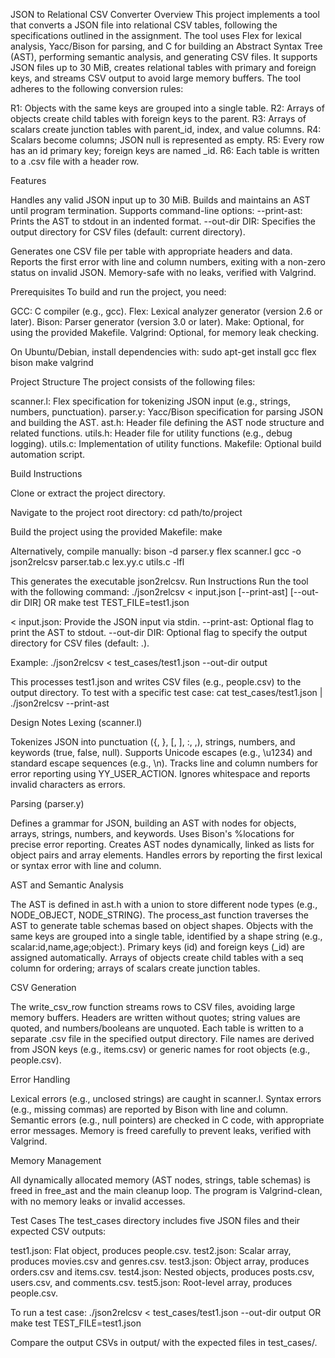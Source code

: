 
JSON to Relational CSV Converter
Overview
This project implements a tool that converts a JSON file into relational CSV tables, following the specifications outlined in the assignment. The tool uses Flex for lexical analysis, Yacc/Bison for parsing, and C for building an Abstract Syntax Tree (AST), performing semantic analysis, and generating CSV files. It supports JSON files up to 30 MiB, creates relational tables with primary and foreign keys, and streams CSV output to avoid large memory buffers.
The tool adheres to the following conversion rules:

R1: Objects with the same keys are grouped into a single table.
R2: Arrays of objects create child tables with foreign keys to the parent.
R3: Arrays of scalars create junction tables with parent_id, index, and value columns.
R4: Scalars become columns; JSON null is represented as empty.
R5: Every row has an id primary key; foreign keys are named <parent>_id.
R6: Each table is written to a .csv file with a header row.

Features

Handles any valid JSON input up to 30 MiB.
Builds and maintains an AST until program termination.
Supports command-line options:
--print-ast: Prints the AST to stdout in an indented format.
--out-dir DIR: Specifies the output directory for CSV files (default: current directory).


Generates one CSV file per table with appropriate headers and data.
Reports the first error with line and column numbers, exiting with a non-zero status on invalid JSON.
Memory-safe with no leaks, verified with Valgrind.

Prerequisites
To build and run the project, you need:

GCC: C compiler (e.g., gcc).
Flex: Lexical analyzer generator (version 2.6 or later).
Bison: Parser generator (version 3.0 or later).
Make: Optional, for using the provided Makefile.
Valgrind: Optional, for memory leak checking.

On Ubuntu/Debian, install dependencies with:
sudo apt-get install gcc flex bison make valgrind

Project Structure
The project consists of the following files:

scanner.l: Flex specification for tokenizing JSON input (e.g., strings, numbers, punctuation).
parser.y: Yacc/Bison specification for parsing JSON and building the AST.
ast.h: Header file defining the AST node structure and related functions.
utils.h: Header file for utility functions (e.g., debug logging).
utils.c: Implementation of utility functions.
Makefile: Optional build automation script.

Build Instructions

Clone or extract the project directory.

Navigate to the project root directory:
cd path/to/project


Build the project using the provided Makefile:
make

Alternatively, compile manually:
bison -d parser.y
flex scanner.l
gcc -o json2relcsv parser.tab.c lex.yy.c utils.c -lfl



This generates the executable json2relcsv.
Run Instructions
Run the tool with the following command:
./json2relcsv < input.json [--print-ast] [--out-dir DIR]
OR 
make test TEST_FILE=test1.json


< input.json: Provide the JSON input via stdin.
--print-ast: Optional flag to print the AST to stdout.
--out-dir DIR: Optional flag to specify the output directory for CSV files (default: .).

Example:
./json2relcsv < test_cases/test1.json --out-dir output

This processes test1.json and writes CSV files (e.g., people.csv) to the output directory.
To test with a specific test case:
cat test_cases/test1.json | ./json2relcsv --print-ast

Design Notes
Lexing (scanner.l)

Tokenizes JSON into punctuation ({, }, [, ], :, ,), strings, numbers, and keywords (true, false, null).
Supports Unicode escapes (e.g., \u1234) and standard escape sequences (e.g., \n).
Tracks line and column numbers for error reporting using YY_USER_ACTION.
Ignores whitespace and reports invalid characters as errors.

Parsing (parser.y)

Defines a grammar for JSON, building an AST with nodes for objects, arrays, strings, numbers, and keywords.
Uses Bison's %locations for precise error reporting.
Creates AST nodes dynamically, linked as lists for object pairs and array elements.
Handles errors by reporting the first lexical or syntax error with line and column.

AST and Semantic Analysis

The AST is defined in ast.h with a union to store different node types (e.g., NODE_OBJECT, NODE_STRING).
The process_ast function traverses the AST to generate table schemas based on object shapes.
Objects with the same keys are grouped into a single table, identified by a shape string (e.g., scalar:id,name,age;object:).
Primary keys (id) and foreign keys (<parent>_id) are assigned automatically.
Arrays of objects create child tables with a seq column for ordering; arrays of scalars create junction tables.

CSV Generation

The write_csv_row function streams rows to CSV files, avoiding large memory buffers.
Headers are written without quotes; string values are quoted, and numbers/booleans are unquoted.
Each table is written to a separate .csv file in the specified output directory.
File names are derived from JSON keys (e.g., items.csv) or generic names for root objects (e.g., people.csv).

Error Handling

Lexical errors (e.g., unclosed strings) are caught in scanner.l.
Syntax errors (e.g., missing commas) are reported by Bison with line and column.
Semantic errors (e.g., null pointers) are checked in C code, with appropriate error messages.
Memory is freed carefully to prevent leaks, verified with Valgrind.

Memory Management

All dynamically allocated memory (AST nodes, strings, table schemas) is freed in free_ast and the main cleanup loop.
The program is Valgrind-clean, with no memory leaks or invalid accesses.

Test Cases
The test_cases directory includes five JSON files and their expected CSV outputs:

test1.json: Flat object, produces people.csv.
test2.json: Scalar array, produces movies.csv and genres.csv.
test3.json: Object array, produces orders.csv and items.csv.
test4.json: Nested objects, produces posts.csv, users.csv, and comments.csv.
test5.json: Root-level array, produces people.csv.

To run a test case:
./json2relcsv < test_cases/test1.json --out-dir output
OR
make test TEST_FILE=test1.json

Compare the output CSVs in output/ with the expected files in test_cases/.

